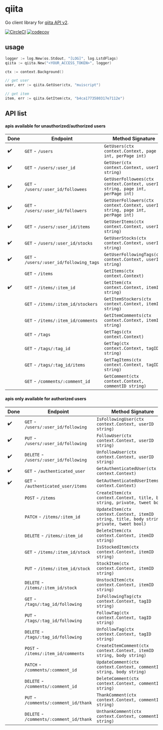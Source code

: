 # qiita

Go client library for [qiita API v2](https://qiita.com/api/v2/docs).

[![CircleCI](https://circleci.com/gh/muiscript/qiita/tree/master.svg?style=svg)](https://circleci.com/gh/muiscript/qiita/tree/master)
[![codecov](https://codecov.io/gh/muiscript/qiita/branch/master/graph/badge.svg)](https://codecov.io/gh/muiscript/qiita)

## usage

```go
logger := log.New(os.Stdout, "[LOG]", log.LstdFlags)
qiita := qiita.New("<YOUR_ACCESS_TOKEN>", logger)

ctx := context.Background()

// get user
user, err := qiita.GetUser(ctx, "muiscript")

// get item
item, err := qiita.GetItem(ctx, "b4ca1773580317e7112e")
```

## API list

#### apis available for unauthorized/authorized users

| Done | Endpoint | Method Signature |
| --- | --- | --- |
| :heavy_check_mark: | `GET` - `/users` | `GetUsers(ctx context.Context, page int, perPage int)` |
| :heavy_check_mark: | `GET` - `/users/:user_id` | `GetUser(ctx context.Context, userID string)` |
| :heavy_check_mark: | `GET` - `/users/:user_id/followees` | `GetUserFollowees(ctx context.Context, userID string, page int, perPage int)` |
| :heavy_check_mark: | `GET` - `/users/:user_id/followers` | `GetUserFollowers(ctx context.Context, userID string, page int, perPage int)`|
| :heavy_check_mark: | `GET` - `/users/:user_id/items` | `GetUserItems(ctx context.Context, userID string)` |
| :heavy_check_mark: | `GET` - `/users/:user_id/stocks` | `GetUserStocks(ctx context.Context, userID string)` |
| :heavy_check_mark: | `GET` - `/users/:user_id/following_tags` | `GetUserFollowingTags(ctx context.Context, userID string)` |
|  | `GET` - `/items` | `GetItems(ctx context.Context)` |
| :heavy_check_mark: | `GET` - `/items/:item_id` | `GetItem(ctx context.Context, itemID string)` |
|  | `GET` - `/items/:item_id/stockers` | `GetItemStockers(ctx context.Context, itemID string)` |
|  | `GET` - `/items/:item_id/comments` | `GetItemComments(ctx context.Context, itemID string)` |
|  | `GET` - `/tags` | `GetTags(ctx context.Context)` |
|  | `GET` - `/tags/:tag_id` | `GetTag(ctx context.Context, tagID string)` |
|  | `GET` - `/tags/:tag_id/items` | `GetTagItems(ctx context.Context, tagID string)` |
|  | `GET` - `/comments/:comment_id` | `GetComment(ctx context.Context, commentID string)` |

#### apis only available for authorized users

| Done | Endpoint | Method Signature |
| --- | --- | --- |
| :heavy_check_mark: | `GET` - `/users/:user_id/following` | `IsFollowingUser(ctx context.Context, userID string)` |
| :heavy_check_mark: | `PUT` - `/users/:user_id/following` | `FollowUser(ctx context.Context, userID string)` |
| :heavy_check_mark: | `DELETE` - `/users/:user_id/following` | `UnfollowUser(ctx context.Context, userID string)` |
| :heavy_check_mark: | `GET` - `/authenticated_user` | `GetAuthenticatedUser(ctx context.Context)` |
| :heavy_check_mark: | `GET` - `/authenticated_user/items` | `GetAuthenticatedUserItems(ctx context.Context)` |
|  | `POST` - `/items` | `CreateItem(ctx context.Context, title, body string, private, tweet bool)` |
|  | `PATCH` - `/items/:item_id` | `UpdateItem(ctx context.Context, itemID string, title, body string, private, tweet bool)` |
|  | `DELETE` - `/items/:item_id` | `DeleteItem(ctx context.Context, itemID string)` |
|  | `GET` - `/items/:item_id/stock` | `IsStockedItem(ctx context.Context, itemID string)` |
|  | `PUT` - `/items/:item_id/stock` | `StockItem(ctx context.Context, itemID string)` |
|  | `DELETE` - `/items/:item_id/stock` | `UnstockItem(ctx context.Context, itemID string)` |
|  | `GET` - `/tags/:tag_id/following` | `IsFollowingTag(ctx context.Context, tagID string)` |
|  | `PUT` - `/tags/:tag_id/following` | `FollowTag(ctx context.Context, tagID string)` |
|  | `DELETE` - `/tags/:tag_id/following` | `UnfollowTag(ctx context.Context, tagID string)` |
|  | `POST` - `/items/:item_id/comments` | `CreateItemComment(ctx context.Context, itemID string, body string)` |
|  | `PATCH` - `/comments/:comment_id` | `UpdateComment(ctx context.Context, commentID string, body string)` |
|  | `DELETE` - `/comments/:comment_id` | `DeleteComment(ctx context.Context, commentID string)` |
|  | `PUT` - `/comments/:comment_id/thank` | `ThankComment(ctx context.Context, commentID string)` |
|  | `DELETE` - `/comments/:comment_id/thank` | `UnthankComment(ctx context.Context, commentID string)` |
